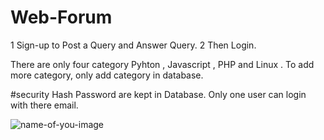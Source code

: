 # Web-Forum

1 Sign-up to Post a Query and  Answer Query. 
2 Then Login.

There are only four category Pyhton , Javascript , PHP and Linux .
To add more category, only add category in database.

#security
 Hash Password are kept in Database.
 Only one user can login with there email.
 
![name-of-you-image]()
